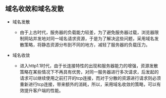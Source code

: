 ## 域名收敛和域名发散
 * 域名发散

    * 由于上古时代，服务器的负载能力较差，为了避免服务器过载，浏览器限制网站并发地对同一域名请求资源，于是为了解决这些问题，采用域名发散策略，将静态资源分布到不同的地方，减轻了服务器的负载压力。
* 域名收敛

    * 进入http1.1时代，由于长连接特性的出现和服务器能力的增强，资源发散策略在某些情况下不再具有优势，对同一服务器进行多次请求，后发起的请求可以继续使用之前打开的tcp连接，而对于分散的资源进行请求则必须重新进行tcp连接，带来额外的消耗，所以，采用域名收敛的策略，可以有效提升客户端的性能。